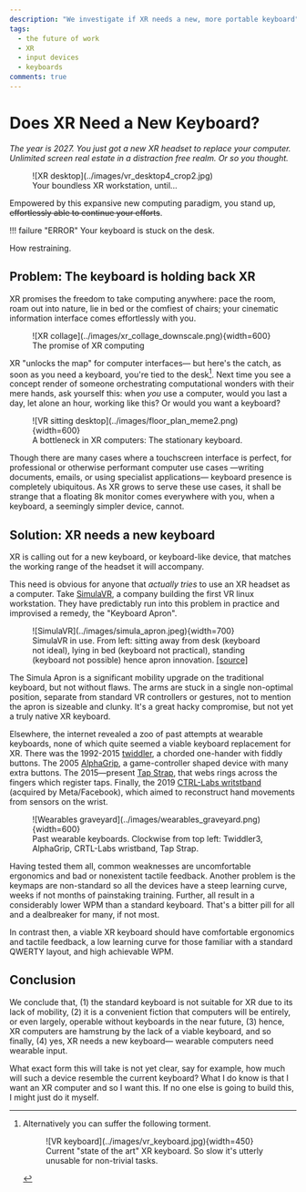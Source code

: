 ```yaml
---
description: "We investigate if XR needs a new, more portable keyboard"
tags:
  - the future of work
  - XR 
  - input devices
  - keyboards
comments: true
---
```


<!-- TODO: put Prev/Next article at top (css?)  -->

# Does XR Need a New Keyboard? 
*The year is 2027. You just got a new XR headset to replace your computer. Unlimited screen real estate in a distraction free realm. Or so you thought.* 

<figure markdown>
  ![XR desktop](../images/vr_desktop4_crop2.jpg)
  <figcaption>Your boundless XR workstation, until...</figcaption>
</figure>

Empowered by this expansive new computing paradigm, you stand up, ~~effortlessly able to continue your efforts~~.


<!-- Here's the problem: your keyboard is stuck on the desk. -->


!!! failure "ERROR"
    Your keyboard is stuck on the desk.

How restraining.

<!-- ## The promise of XR -->

## Problem: The keyboard is holding back XR

<!-- a greater landscape of computing environments -->
XR promises the freedom to take computing anywhere: pace the room, roam out into nature, lie in bed or the comfiest of chairs; your cinematic information interface comes effortlessly with you.

<figure markdown>
  ![XR collage](../images/xr_collage_downscale.png){width=600}
  <figcaption> The promise of XR computing </figcaption>
</figure>
<!-- limitless computing -->

XR "unlocks the map" for computer interfaces— but here's the catch, as soon as you need a keyboard, you're tied to the desk[^1].
Next time you see a concept render of someone orchestrating computational wonders with their mere hands, ask yourself this: when *you* use a computer, would you last a day, let alone an hour, working like this? Or would you want a keyboard?

[^1]: 
    Alternatively you can suffer the following torment.

    <figure markdown> 
      ![VR keyboard](../images/vr_keyboard.jpg){width=450}
      <figcaption> Current "state of the art" XR keyboard. So slow it's utterly unusable for non-trivial tasks. </figcaption>
    </figure>

<figure markdown>
  ![VR sitting desktop](../images/floor_plan_meme2.png){width=600}
  <figcaption> A bottleneck in XR computers: The stationary keyboard. </figcaption>
</figure>

Though there are many cases where a touchscreen interface is perfect, for professional or otherwise performant computer use cases —writing documents, emails, or using specialist applications— keyboard presence is completely ubiquitous.
As XR grows to serve these use cases, it shall be strange that a floating 8k monitor comes everywhere with you, when a keyboard, a seemingly simpler device, cannot.

## Solution: XR needs a new keyboard
XR is calling out for a new keyboard, or keyboard-like device, that matches the working range of the headset it will accompany. 

This need is obvious for anyone that *actually tries* to use an XR headset as a computer. 
Take [SimulaVR](https://simulavr.com), a company building the first VR linux workstation. They have predictably run into this problem in practice and improvised a remedy, the "Keyboard Apron".

<figure markdown>
  ![SimulaVR](../images/simula_apron.jpeg){width=700}
  <figcaption> SimulaVR in use. From left: sitting away from desk (keyboard not ideal), lying in bed (keyboard not practical), standing (keyboard not possible) hence apron innovation. <a href="https://twitter.com/georgewsinger/status/1507840684556009478?cxt=HHwWjIC-zaPH9uwpAAAA">[source]</a> </figcaption>
</figure>

The Simula Apron is a significant mobility upgrade on the traditional keyboard, but not without flaws.
The arms are stuck in a single non-optimal position, separate from standard VR controllers or gestures, not to mention the apron is sizeable and clunky.
It's a great hacky compromise, but not yet a truly native XR keyboard. 

Elsewhere, the internet revealed a zoo of past attempts at wearable keyboards, none of which quite seemed a viable keyboard replacement for XR.
There was the 1992-2015 [twiddler](https://twiddler.tekgear.com), a chorded one-hander with fiddly buttons.
The 2005 [AlphaGrip](http://www.alphagrips.com), a game-controller shaped device with many extra buttons.
The 2015—present [Tap Strap](https://www.tapwithus.com), that webs rings across the fingers which register taps.
Finally, the 2019 [CTRL-Labs writstband](https://www.curtisbarbre.com/ctrl-kit) (acquired by Meta/Facebook), which aimed to reconstruct hand movements from sensors on the wrist.
   
<figure markdown>
  ![Wearables graveyard](../images/wearables_graveyard.png){width=600}
  <figcaption> Past wearable keyboards. Clockwise from top left: Twiddler3, AlphaGrip, CRTL-Labs wristband, Tap Strap. </figcaption>
</figure>

Having tested them all, common weaknesses are uncomfortable ergonomics and bad or nonexistent tactile feedback. 
Another problem is the keymaps are non-standard so all the devices have a steep learning curve, weeks if not months of painstaking training. 
Further, all result in a considerably lower WPM than a standard keyboard. That's a bitter pill for all and a dealbreaker for many, if not most.

In contrast then, a viable XR keyboard should have comfortable ergonomics and tactile feedback, a low learning curve for those familiar with a standard QWERTY layout, and high achievable WPM.

<!-- a better solutions might now be available due to consumer 3D printing (better fit ergonomics) and the rise of XR (impetus) -->


## Conclusion
We conclude that,
(1) the standard keyboard is not suitable for XR due to its lack of mobility,
(2) it is a convenient fiction that computers will be entirely, or even largely, operable without keyboards in the near future,
(3) hence, XR computers are hamstrung by the lack of a viable keyboard, 
and so finally, (4) yes, XR needs a new keyboard— wearable computers need wearable input.

What exact form this will take is not yet clear, say for example, how much will such a device resemble the current keyboard?
What I do know is that I want an XR computer and so I want this.
If no one else is going to build this, I might just do it myself.

<!-- # NOTES -->

<!-- ## BIG QUOTE  -->
<!-- <div style="text-align:center; margin-left:auto; margin-right:auto; max-width:80%"> -->
<!--   <font size="+1"> -->
<!--     <i>"This is bigger and centred text, lets put a nice little quote here for our lovely readers. But what about my magic bean and line overflow?"</i> -->
<!--   </font> -->
<!-- </div> -->

<!-- ## Why is nobody building this
- For the size of investment going into VR, I find it amazing how little attention there is on this issue
- lack of foresight
- if our thesis is true, what systematic forces might lead the market to overlook this
- Why haven't the big tech companies developing XR technology been working on wearable keyboard input
- XR evolves into a keyboardless computing environment 
- iPadification Fallacy -> undervalue the keyboard
- lazy option, new hardware/devoces is hard
- Meta, currently the biggest player in this space, is marketing XR foremostly as a social-interactive entertainment metaverse, generally devoid of 1st class desktop functionality (and hence keyboard input)-- and many others are following suit.
- text input and manipulation is core to human communication with computers.
- Desktops are like western cooking, the phone is like japanese cooking, everything is cut for you but that doesnt mean they dont have knifes in japan.
- the parable of the fool in the japanese restaurant
- A fool might be lead to believe there are no knifes in japan. go to any resturant and find that the food is already in bitesize chunks. the fools concludes that knifes are not needed in cooking.
- but ask any chef in japan or the world, if they had to cook with only one tool from their kitchen, of course they take their chefs knife.
- Similarly, A fool might use a mobile phone and be conviced that in the future, computers do not need physical keyboards. 
- Mobile computing is like japanese food already prepared into easy bitesize chunks-- all the keyboards are in the kitchen
- all the apps are written with a keyboard.
- in XR the kitchen and the eating will be merged, 
 -->

<!-- ## the need for keyboards
- a need for what the keyboard provides: fast text and symbolic input, cannot be made be redundant in the XR computing platform, certainly not in the foreseeable future.
- People will continue to want to edit documents, emails, spreadsheets,kj code and use keyboard shortcuts-- task which are clunky using alternatives such as touchscreens or voice assistants.
-->
